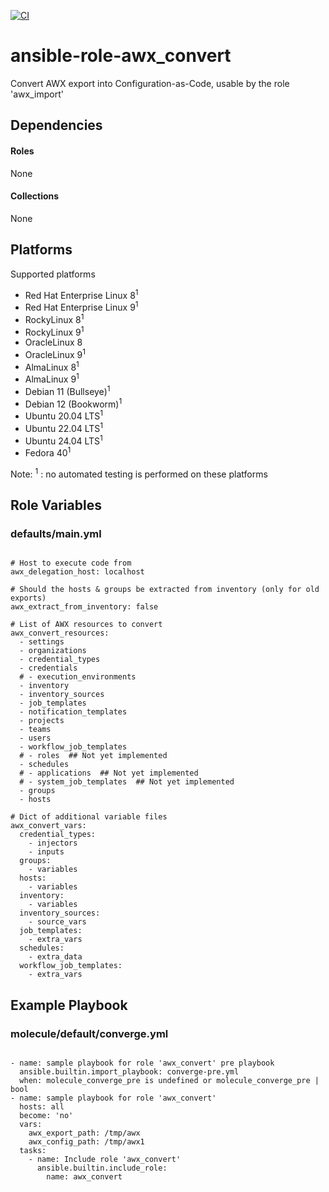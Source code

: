 [![CI](https://github.com/de-it-krachten/ansible-role-awx_convert/workflows/CI/badge.svg?event=push)](https://github.com/de-it-krachten/ansible-role-awx_convert/actions?query=workflow%3ACI)


# ansible-role-awx_convert

Convert AWX export into Configuration-as-Code, usable by the role 'awx_import'



## Dependencies

#### Roles
None

#### Collections
None

## Platforms

Supported platforms

- Red Hat Enterprise Linux 8<sup>1</sup>
- Red Hat Enterprise Linux 9<sup>1</sup>
- RockyLinux 8<sup>1</sup>
- RockyLinux 9<sup>1</sup>
- OracleLinux 8
- OracleLinux 9<sup>1</sup>
- AlmaLinux 8<sup>1</sup>
- AlmaLinux 9<sup>1</sup>
- Debian 11 (Bullseye)<sup>1</sup>
- Debian 12 (Bookworm)<sup>1</sup>
- Ubuntu 20.04 LTS<sup>1</sup>
- Ubuntu 22.04 LTS<sup>1</sup>
- Ubuntu 24.04 LTS<sup>1</sup>
- Fedora 40<sup>1</sup>

Note:
<sup>1</sup> : no automated testing is performed on these platforms

## Role Variables
### defaults/main.yml
<pre><code>
# Host to execute code from
awx_delegation_host: localhost

# Should the hosts & groups be extracted from inventory (only for old exports)
awx_extract_from_inventory: false

# List of AWX resources to convert
awx_convert_resources:
  - settings
  - organizations
  - credential_types
  - credentials
  # - execution_environments
  - inventory
  - inventory_sources
  - job_templates
  - notification_templates
  - projects
  - teams
  - users
  - workflow_job_templates
  # - roles  ## Not yet implemented
  - schedules
  # - applications  ## Not yet implemented
  # - system_job_templates  ## Not yet implemented
  - groups
  - hosts

# Dict of additional variable files
awx_convert_vars:
  credential_types:
    - injectors
    - inputs
  groups:
    - variables
  hosts:
    - variables
  inventory:
    - variables
  inventory_sources:
    - source_vars
  job_templates:
    - extra_vars
  schedules:
    - extra_data
  workflow_job_templates:
    - extra_vars
</pre></code>




## Example Playbook
### molecule/default/converge.yml
<pre><code>
- name: sample playbook for role 'awx_convert' pre playbook
  ansible.builtin.import_playbook: converge-pre.yml
  when: molecule_converge_pre is undefined or molecule_converge_pre | bool
- name: sample playbook for role 'awx_convert'
  hosts: all
  become: 'no'
  vars:
    awx_export_path: /tmp/awx
    awx_config_path: /tmp/awx1
  tasks:
    - name: Include role 'awx_convert'
      ansible.builtin.include_role:
        name: awx_convert
</pre></code>
